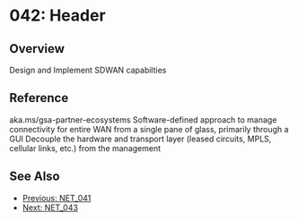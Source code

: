 ﻿# 042: Header
## Overview
Design and Implement SDWAN capabilties

## Reference
aka.ms/gsa-partner-ecosystems  Software-defined approach to manage connectivity for entire WAN from a single pane of glass, primarily through a GUI Decouple the hardware and transport layer (leased circuits, MPLS, cellular links, etc.) from the management

## See Also
- [Previous: NET_041](NET_041.md)
- [Next: NET_043](NET_043.md)
